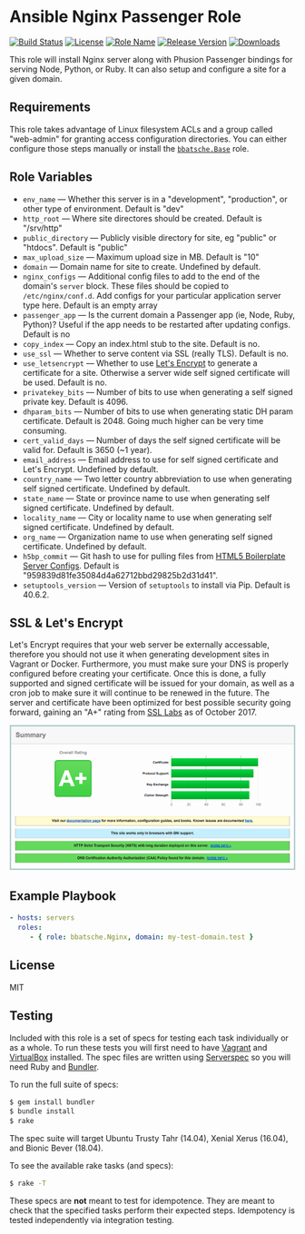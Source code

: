 Ansible Nginx Passenger Role
============================

[![Build Status](https://travis-ci.org/bbatsche/Ansible-Nginx-Passenger-Role.svg)](https://travis-ci.org/bbatsche/Ansible-Nginx-Passenger-Role)
[![License](https://img.shields.io/github/license/bbatsche/Ansible-Nginx-Passenger-Role.svg)](LICENSE)
[![Role Name](https://img.shields.io/ansible/role/27174.svg)](https://galaxy.ansible.com/bbatsche/Nginx)
[![Release Version](https://img.shields.io/github/tag/bbatsche/Ansible-Nginx-Passenger-Role.svg)](https://galaxy.ansible.com/bbatsche/Nginx)
[![Downloads](https://img.shields.io/ansible/role/d/27174.svg)](https://galaxy.ansible.com/bbatsche/Nginx)


This role will install Nginx server along with Phusion Passenger bindings for serving Node, Python, or Ruby. It can also setup and configure a site for a given domain.

Requirements
------------

This role takes advantage of Linux filesystem ACLs and a group called "web-admin" for granting access configuration directories. You can either configure those steps manually or install the [`bbatsche.Base`](https://galaxy.ansible.com/bbatsche/Base/) role.

Role Variables
--------------

- `env_name` &mdash; Whether this server is in a "development", "production", or other type of environment. Default is "dev"
- `http_root` &mdash; Where site directores should be created. Default is "/srv/http"
- `public_directory` &mdash; Publicly visible directory for site, eg "public" or "htdocs". Default is "public"
- `max_upload_size` &mdash; Maximum upload size in MB. Default is "10"
- `domain` &mdash; Domain name for site to create. Undefined by default.
- `nginx_configs` &mdash; Additional config files to add to the end of the domain's `server` block. These files should be copied to `/etc/nginx/conf.d`. Add configs for your particular application server type here. Default is an empty array
- `passenger_app` &mdash; Is the current domain a Passenger app (ie, Node, Ruby, Python)? Useful if the app needs to be restarted after updating configs. Default is no
- `copy_index` &mdash; Copy an index.html stub to the site. Default is no.
- `use_ssl` &mdash; Whether to serve content via SSL (really TLS). Default is no.
- `use_letsencrypt` &mdash; Whether to use [Let's Encrypt](https://letsencrypt.org/) to generate a certificate for a site. Otherwise a server wide self signed certificate will be used. Default is no.
- `privatekey_bits` &mdash; Number of bits to use when generating a self signed private key. Default is 4096.
- `dhparam_bits` &mdash; Number of bits to use when generating static DH param certificate. Default is 2048. Going much higher can be very time consuming.
- `cert_valid_days` &mdash; Number of days the self signed certificate will be valid for. Default is 3650 (~1 year).
- `email_address` &mdash; Email address to use for self signed certificate and Let's Encrypt. Undefined by default.
- `country_name` &mdash; Two letter country abbreviation to use when generating self signed certificate. Undefined by default.
- `state_name` &mdash; State or province name to use when generating self signed certificate. Undefined by default.
- `locality_name` &mdash; City or locality name to use when generating self signed certificate. Undefined by default.
- `org_name` &mdash; Organization name to use when generating self signed certificate. Undefined by default.
- `h5bp_commit` &mdash; Git hash to use for pulling files from [HTML5 Boilerplate Server Configs](https://github.com/h5bp/server-configs-nginx). Default is "959839d81fe35084d4a62712bbd29825b2d31d41".
- `setuptools_version` &mdash; Version of `setuptools` to install via Pip. Default is 40.6.2.

SSL & Let's Encrypt
-------------------

Let's Encrypt requires that your web server be externally accessable, therefore you should not use it when generating development sites in Vagrant or Docker. Furthermore, you must make sure your DNS is properly configured before creating your certificate. Once this is done, a fully supported and signed certificate will be issued for your domain, as well as a cron job to make sure it will continue to be renewed in the future. The server and certificate have been optimized for best possible security going forward, gaining an "A+" rating from [SSL Labs](https://www.ssllabs.com/ssltest/) as of October 2017.

![SSL Labs A+ rating](qualys-report.png)

Example Playbook
----------------

```yml
- hosts: servers
  roles:
     - { role: bbatsche.Nginx, domain: my-test-domain.test }
```

License
-------

MIT

Testing
-------

Included with this role is a set of specs for testing each task individually or as a whole. To run these tests you will first need to have [Vagrant](https://www.vagrantup.com/) and [VirtualBox](https://www.virtualbox.org/) installed. The spec files are written using [Serverspec](http://serverspec.org/) so you will need Ruby and [Bundler](http://bundler.io/).

To run the full suite of specs:

```bash
$ gem install bundler
$ bundle install
$ rake
```

The spec suite will target Ubuntu Trusty Tahr (14.04), Xenial Xerus (16.04), and Bionic Bever (18.04).

To see the available rake tasks (and specs):

```bash
$ rake -T
```

These specs are **not** meant to test for idempotence. They are meant to check that the specified tasks perform their expected steps. Idempotency is tested independently via integration testing.
